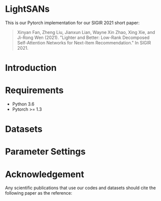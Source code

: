 # LightSANs
This is our Pytorch implementation for our SIGIR 2021 short paper:
> Xinyan Fan, Zheng Liu, Jianxun Lian, Wayne Xin Zhao, Xing Xie, and Ji-Rong Wen (2021). "Lighter and Better: Low-Rank Decomposed Self-Attention Networks for Next-Item Recommendation." In SIGIR 2021.

# Introduction

# Requirements
- Python 3.6
- Pytorch >= 1.3

# Datasets

# Parameter Settings

# Acknowledgement
Any scientific publications that use our codes and datasets should cite the following paper as the reference:


